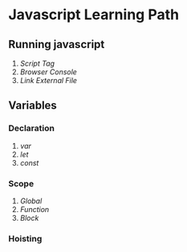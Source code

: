 # **Javascript Learning Path**
## Running javascript
1. *Script Tag*
2. *Browser Console*
3. *Link External File*
## Variables
### Declaration 
1. *var*
2. *let*
3. *const*
### Scope
1. *Global*
2. *Function*
3. *Block*
### Hoisting

